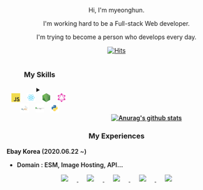 <div align="center">

Hi, I'm myeonghun.

I'm working hard to be a Full-stack Web developer.

I'm trying to become a person who develops every day.

</div>

<div align="center">
  
[![Hits](https://hits.seeyoufarm.com/api/count/incr/badge.svg?url=https%3A%2F%2Fgithub.com%2FAzderica%2Fhit-counter&count_bg=%2380BCFF&title_bg=%23555555&icon=&icon_color=%23E7E7E7&title=hits&edge_flat=false)](https://hits.seeyoufarm.com)

</div>



<div>
	
<div style="display: inline-block; width:30%;">

<div align="center">

### My Skills

</div>

<details align="center">
	<summary style="box-sizing: border-box; display: list-item; cursor: pointer;">
		<br style="box-sizing: border-box;"><code
            style="box-sizing: border-box; background-color: var(--color-markdown-code-bg); color: rgb(175, 97, 97) !important; font-family: SFMono-Regular, Consolas, &quot;Liberation Mono&quot;, Menlo, monospace; font-size: 13.6px; padding: 0.2em 0.4em; margin: 0px; border-radius: 6px;"><a target="_blank" rel="noopener noreferrer" href="https://raw.githubusercontent.com/github/explore/80688e429a7d4ef2fca1e82350fe8e3517d3494d/topics/javascript/javascript.png" style="box-sizing: border-box; background-color: initial; color: rgb(214, 216, 218) !important; text-decoration: none;"><img height="20" src="https://raw.githubusercontent.com/github/explore/80688e429a7d4ef2fca1e82350fe8e3517d3494d/topics/javascript/javascript.png" style="box-sizing: initial; border-style: none; background-color: var(--color-bg-primary); max-width: 100%;"></a></code><span>&nbsp;</span><code
            style="box-sizing: border-box; background-color: var(--color-markdown-code-bg); color: rgb(175, 97, 97) !important; font-family: SFMono-Regular, Consolas, &quot;Liberation Mono&quot;, Menlo, monospace; font-size: 13.6px; padding: 0.2em 0.4em; margin: 0px; border-radius: 6px;"><a target="_blank" rel="noopener noreferrer" href="https://raw.githubusercontent.com/github/explore/80688e429a7d4ef2fca1e82350fe8e3517d3494d/topics/react/react.png" style="box-sizing: border-box; background-color: initial; color: rgb(214, 216, 218) !important; text-decoration: none;"><img height="20" src="https://raw.githubusercontent.com/github/explore/80688e429a7d4ef2fca1e82350fe8e3517d3494d/topics/react/react.png" style="box-sizing: initial; border-style: none; background-color: var(--color-bg-primary); max-width: 100%;"></a></code><span>&nbsp;</span><code
            style="box-sizing: border-box; background-color: var(--color-markdown-code-bg); color: rgb(175, 97, 97) !important; font-family: SFMono-Regular, Consolas, &quot;Liberation Mono&quot;, Menlo, monospace; font-size: 13.6px; padding: 0.2em 0.4em; margin: 0px; border-radius: 6px;"><a target="_blank" rel="noopener noreferrer" href="https://raw.githubusercontent.com/github/explore/80688e429a7d4ef2fca1e82350fe8e3517d3494d/topics/nodejs/nodejs.png" style="box-sizing: border-box; background-color: initial; color: rgb(214, 216, 218) !important; text-decoration: none;"><img height="20" src="https://raw.githubusercontent.com/github/explore/80688e429a7d4ef2fca1e82350fe8e3517d3494d/topics/nodejs/nodejs.png" style="box-sizing: initial; border-style: none; background-color: var(--color-bg-primary); max-width: 100%;"></a></code><span>&nbsp;</span><code
            style="box-sizing: border-box; background-color: var(--color-markdown-code-bg); color: rgb(175, 97, 97) !important; font-family: SFMono-Regular, Consolas, &quot;Liberation Mono&quot;, Menlo, monospace; font-size: 13.6px; padding: 0.2em 0.4em; margin: 0px; border-radius: 6px;"><a target="_blank" rel="noopener noreferrer" href="https://raw.githubusercontent.com/github/explore/80688e429a7d4ef2fca1e82350fe8e3517d3494d/topics/graphql/graphql.png" style="box-sizing: border-box; background-color: initial; color: rgb(214, 216, 218) !important; text-decoration: none;"><img height="20" src="https://raw.githubusercontent.com/github/explore/80688e429a7d4ef2fca1e82350fe8e3517d3494d/topics/graphql/graphql.png" style="box-sizing: initial; border-style: none; background-color: var(--color-bg-primary); max-width: 100%;"></a></code><span>&nbsp;</span><code
            style="box-sizing: border-box; background-color: var(--color-markdown-code-bg); color: rgb(175, 97, 97) !important; font-family: SFMono-Regular, Consolas, &quot;Liberation Mono&quot;, Menlo, monospace; font-size: 13.6px; padding: 0.2em 0.4em; margin: 0px; border-radius: 6px;"><a target="_blank" rel="noopener noreferrer" href="https://raw.githubusercontent.com/github/explore/80688e429a7d4ef2fca1e82350fe8e3517d3494d/topics/mysql/mysql.png" style="box-sizing: border-box; background-color: initial; color: rgb(214, 216, 218) !important; text-decoration: none;"><img height="20" src="https://raw.githubusercontent.com/github/explore/80688e429a7d4ef2fca1e82350fe8e3517d3494d/topics/mysql/mysql.png" style="box-sizing: initial; border-style: none; background-color: var(--color-bg-primary); max-width: 100%;"></a></code><span>&nbsp;</span><code
            style="box-sizing: border-box; background-color: var(--color-markdown-code-bg); color: rgb(175, 97, 97) !important; font-family: SFMono-Regular, Consolas, &quot;Liberation Mono&quot;, Menlo, monospace; font-size: 13.6px; padding: 0.2em 0.4em; margin: 0px; border-radius: 6px;"><a target="_blank" rel="noopener noreferrer" href="https://raw.githubusercontent.com/github/explore/80688e429a7d4ef2fca1e82350fe8e3517d3494d/topics/mongodb/mongodb.png" style="box-sizing: border-box; background-color: initial; color: rgb(214, 216, 218) !important; text-decoration: none;"><img height="20" src="https://raw.githubusercontent.com/github/explore/80688e429a7d4ef2fca1e82350fe8e3517d3494d/topics/mongodb/mongodb.png" style="box-sizing: initial; border-style: none; background-color: var(--color-bg-primary); max-width: 100%;"></a></code><span>&nbsp;</span><code
            style="box-sizing: border-box; background-color: var(--color-markdown-code-bg); color: rgb(175, 97, 97) !important; font-family: SFMono-Regular, Consolas, &quot;Liberation Mono&quot;, Menlo, monospace; font-size: 13.6px; padding: 0.2em 0.4em; margin: 0px; border-radius: 6px;"><a target="_blank" rel="noopener noreferrer" href="https://raw.githubusercontent.com/github/explore/80688e429a7d4ef2fca1e82350fe8e3517d3494d/topics/python/python.png" style="box-sizing: border-box; background-color: initial; color: rgb(214, 216, 218) !important; text-decoration: none;"><img height="20" src="https://raw.githubusercontent.com/github/explore/80688e429a7d4ef2fca1e82350fe8e3517d3494d/topics/python/python.png" style="box-sizing: initial; border-style: none; background-color: var(--color-bg-primary); max-width: 100%;"></a></code><br
            style="box-sizing: border-box;"><br style="box-sizing: border-box;"><b
            style="box-sizing: border-box; font-weight: 600;">
	</summary>
</details>
	
</div>	

<div style="display: inline-block; width:66%;" align = "center">

<a href="https://github.com/anuraghazra/github-readme-stats">
	<img src="https://github-readme-stats.vercel.app/api?username=Azderica" alt="Anurag&#39;s github stats">
</a>

</div>	

</div>	


<div align="center">

### My Experiences

</div>

<summary><strong>Ebay Korea </strong> (2020.06.22 ~)  </summary>
  
  - Domain : ESM, Image Hosting, API...

  



<div align=center>

<a href="https://instagram.com/it_myeonghun">
    <img 
        src="http://img.shields.io/badge/-Instagram-black?style=flat&logo=Instagram&link=https://instagram.com/it_myeonghun/"
        style="height : auto; margin-left : 20px; margin-right : 20px;"/>
</a>
	
<a href="https://www.linkedin.com/in/myeonghun-park-7693a1184/">
    <img 
        src="https://img.shields.io/badge/-LinkedIn-blue?style=flat-square&logo=Linkedin&logoColor=white&link=https://www.linkedin.com/in/myeonghun-park-7693a1184/"
        style="height : auto; margin-left : 20px; margin-right : 20px;"/>
</a>

<a href="mailto:mh97888@gmail.co">
    <img 
        src="https://img.shields.io/badge/Gmail-d14836?style=flat-square&logo=Gmail&logoColor=white&link=mailto:mh97888@gmail.com"
        style="height : auto; margin-left : 20px; margin-right : 20px;"/>
</a>


<a href="https://developer-azderica.tistory.com">
    <img 
        src="http://img.shields.io/badge/-Tech%20Blog-655ced?style=flat&logo=github&link=https://developer-azderica.tistory.com/"
        style="height : auto; margin-left : 20px; margin-right : 20px;"/>
</a>

<a href="https://azderica.github.io">
    <img 
        src="http://img.shields.io/badge/-Study%20Blog-655ced?style=flat&logo=github&link=https://azderica.github.io/"
        style="height : auto; margin-left : 20px; margin-right : 20px;"/>
</a>

</div>


<!--
**Azderica/Azderica** is a ✨ _special_ ✨ repository because its `README.md` (this file) appears on your GitHub profile.

Here are some ideas to get you started:

- 🔭 I’m currently working on ...
- 🌱 I’m currently learning ...
- 👯 I’m looking to collaborate on ...
- 🤔 I’m looking for help with ...
- 💬 Ask me about ...
- 📫 How to reach me: ...
- 😄 Pronouns: ...
- ⚡ Fun fact: ...
  -->
